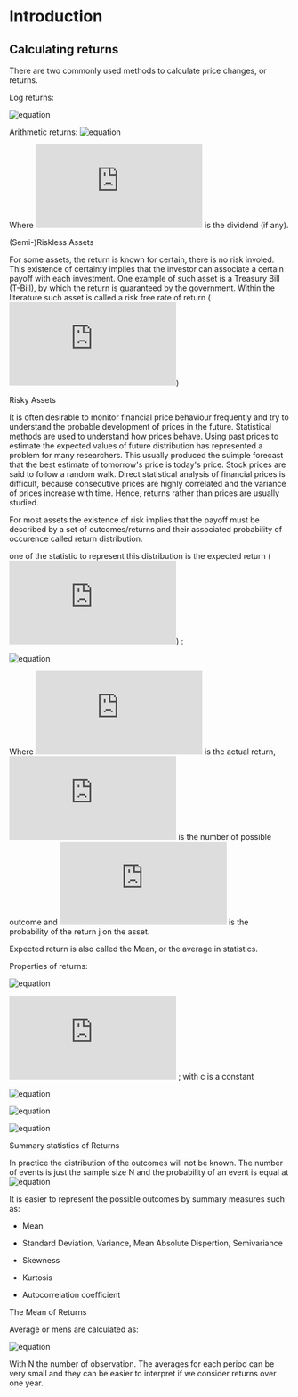 # Introduction


## Calculating returns

There are two commonly used methods to calculate price changes, or returns.

Log returns:

![equation](https://latex.codecogs.com/svg.latex?R_t=ln(P_t+D_t)-ln(P_{t-1}))

Arithmetic returns:
![equation](https://latex.codecogs.com/svg.latex?R_t=\frac{P_t+D_t-P_{t-1}}{P_{t-1}})

Where ![equation](https://latex.codecogs.com/svg.latex?D) is the dividend (if any).

(Semi-)Riskless Assets

For some assets, the return is known for certain, there is no risk involed. This existence of certainty implies that the investor can associate a certain payoff with each investment. One example of such asset is a Treasury Bill (T-Bill), by which the return is guaranteed by the government. Within the literature such asset is called a risk free rate of return (![equation](https://latex.codecogs.com/svg.latex?R_f))

Risky Assets

It is often desirable to monitor financial price behaviour frequently and try to understand the probable development of prices in the future. Statistical methods are used to understand how prices behave. Using past prices to estimate the expected values of future distribution has represented a problem for many researchers. This usually produced the suimple forecast that the best estimate of tomorrow's price is today's price. Stock prices are said to follow a random walk. Direct statistical analysis of financial prices is difficult, because consecutive prices are highly correlated and the variance of prices increase with time. Hence, returns rather than prices are usually studied.

For most assets the existence of risk implies that the payoff must be described by a set of outcomes/returns and their associated probability of occurence called return distribution.

one of the statistic to represent this distribution is the expected return (![equation](https://latex.codecogs.com/svg.latex?E(R))) :

![equation](https://latex.codecogs.com/svg.latex?E(R)=\sum_{j=1}^{N}P_jR_j)

Where ![equation](https://latex.codecogs.com/svg.latex?R) is the actual return, ![equation](https://latex.codecogs.com/svg.latex?N) is the number of possible outcome and ![equation](https://latex.codecogs.com/svg.latex?P) is the probability of the return j on the asset.

Expected return is also called the Mean, or the average in statistics.


Properties of returns:

![equation](https://latex.codecogs.com/svg.latex?E(R_{1i}+R_{2i})=E(R_{1i})+E(R_{2i}))

![equation](https://latex.codecogs.com/svg.latex?E(c(R_i))=cE(R_i))  ; with c is a constant

![equation](https://latex.codecogs.com/svg.latex?var(R_{1i}+R_{2i})=var(R_{1i})+var(R_{2i})+2cov(R_{1i}R_{2i}))

![equation](https://latex.codecogs.com/svg.latex?var(c(R_1}))=c^2var(R_1))

![equation](https://latex.codecogs.com/svg.latex?var(aR_{1}+bR_{2})=a^2var(R_1)+b^2var(R_2)+2abCov(R_1+R_2))


Summary statistics of Returns

In practice the distribution of the outcomes will not be known. The number of events is just the sample size N and the probability of an event is equal at ![equation](https://latex.codecogs.com/svg.latex?\frac{1}{N})

It is easier to represent the possible outcomes by summary measures such as:

- Mean

- Standard Deviation, Variance, Mean Absolute Dispertion, Semivariance

- Skewness

- Kurtosis

- Autocorrelation coefficient


The Mean of Returns

Average or mens are calculated as:

![equation](https://latex.codecogs.com/svg.latex?R=\frac{1}{N}\sum_{t=1}^{N}R_t)

With N the number of observation. The averages for each period can be very small and they can be easier to interpret if we consider returns over one year.













